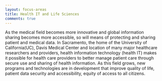 ```yaml
---
layout: focus-areas
title: Health IT and Life Sciences
comments: true
---
```


As the medical field becomes more innovative and global information sharing becomes more accessible, so will means of protecting and sharing patient and medical data. In Sacramento, the home of the University of California(UC), Davis Medical Center and location of many major healthcare researchers and providers, health information technology (health IT) makes it possible for health care providers to better manage patient care through secure use and sharing of health information. As this field grows, new programs and technologies are in development that improve quality of life, patient data security and accessibility, equity of access to all citizens.
